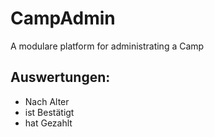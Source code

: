 # CampAdmin
A modulare platform for administrating a Camp

## Auswertungen:

- Nach Alter
- ist Bestätigt
- hat Gezahlt
